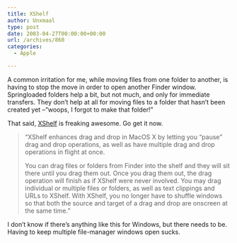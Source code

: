 ```yaml
---
title: XShelf
author: Unxmaal
type: post
date: 2003-04-27T00:00:00+00:00
url: /archives/860
categories:
  - Apple

---
```

A common irritation for me, while moving files from one folder to another, is having to stop the move in order to open another Finder window. Springloaded folders help a bit, but not much, and only for immediate transfers. They don&#8217;t help at all for moving files to a folder that hasn&#8217;t been created yet &#8211;&#8220;woops, I forgot to make that folder!&#8221;

That said, [XShelf][1] is freaking awesome. Go get it now.

> &#8220;XShelf enhances drag and drop in MacOS X by letting you &#8220;pause&#8221; drag and drop operations, as well as have multiple drag and drop operations in flight at once.
> 
> You can drag files or folders from Finder into the shelf and they will sit there until you drag them out. Once you drag them out, the drag operation will finish as if XShelf were never involved. You may drag individual or multiple files or folders, as well as text clippings and URLs to XShelf. With XShelf, you no longer have to shuffle windows so that both the source and target of a drag and drop are onscreen at the same time.&#8221;

I don&#8217;t know if there&#8217;s anything like this for Windows, but there needs to be. Having to keep multiple file-manager windows open sucks.

 [1]: http://homepage.mac.com/khsu/XShelf/XShelf.html